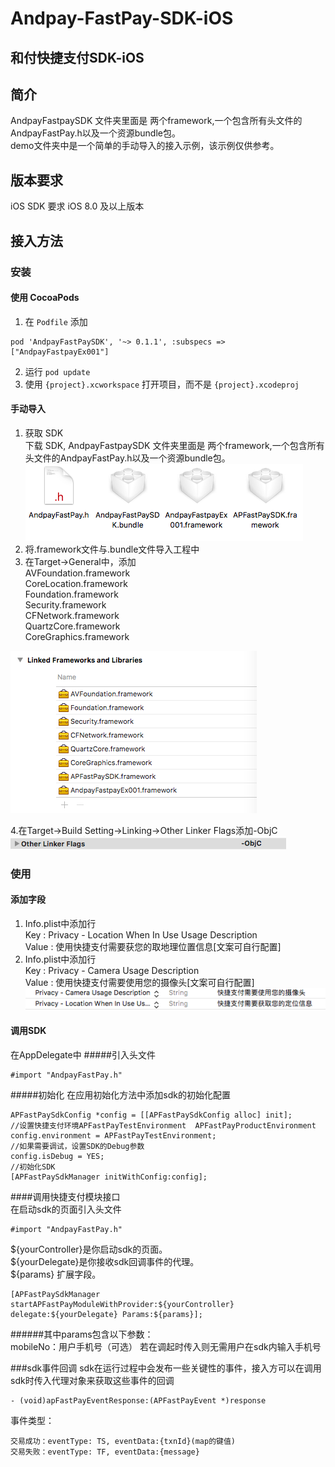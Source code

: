 Andpay-FastPay-SDK-iOS
===================
和付快捷支付SDK-iOS
-------------------
## 简介
AndpayFastpaySDK 文件夹里面是 两个framework,一个包含所有头文件的AndpayFastPay.h以及一个资源bundle包。<br/>
demo文件夹中是一个简单的手动导入的接入示例，该示例仅供参考。

## 版本要求
iOS SDK 要求 iOS 8.0 及以上版本

## 接入方法
### 安装
#### 使用 CocoaPods
1. 在 `Podfile` 添加

```
pod 'AndpayFastPaySDK', '~> 0.1.1', :subspecs => ["AndpayFastpayEx001"]
```

2. 运行 `pod update`
3. 使用 `{project}.xcworkspace` 打开项目，而不是 `{project}.xcodeproj`

#### 手动导入
1. 获取 SDK<br/>
下载 SDK, AndpayFastpaySDK 文件夹里面是 两个framework,一个包含所有头文件的AndpayFastPay.h以及一个资源bundle包。<br/>
![](https://github.com/Andpay/Andpay-Fastpay-SDK-iOS/raw/master/img/sdkDir.png)
2. 将.framework文件与.bundle文件导入工程中
3. 在Target->General中，添加<br/>
AVFoundation.framework<br/>
CoreLocation.framework<br/>
Foundation.framework<br/>
Security.framework<br/>
CFNetwork.framework<br/>
QuartzCore.framework<br/>
CoreGraphics.framework<br/>

![](https://github.com/Andpay/Andpay-Fastpay-SDK-iOS/raw/master/img/dependencyFrameworks.png)

4.在Target->Build Setting->Linking->Other Linker Flags添加-ObjC<br/>
![](https://github.com/Andpay/Andpay-Fastpay-SDK-iOS/raw/master/img/otherLinkerFlags.png)
### 使用
#### 添加字段
1. Info.plist中添加行<br/>
   Key : Privacy - Location When In Use Usage Description<br/>
   Value : 使用快捷支付需要获您的取地理位置信息[文案可自行配置]<br />
2. Info.plist中添加行<br/>
	Key : Privacy - Camera Usage Description<br/>
	Value : 使用快捷支付需要使用您的摄像头[文案可自行配置]<br/>
![](https://github.com/Andpay/Andpay-Fastpay-SDK-iOS/raw/master/img/infoPlist.png)

#### 调用SDK

在AppDelegate中
#####引入头文件

```
#import "AndpayFastPay.h"
```
#####初始化
在应用初始化方法中添加sdk的初始化配置

```
APFastPaySdkConfig *config = [[APFastPaySdkConfig alloc] init];
//设置快捷支付环境APFastPayTestEnvironment  APFastPayProductEnvironment
config.environment = APFastPayTestEnvironment;
//如果需要调试，设置SDK的Debug参数
config.isDebug = YES;
//初始化SDK   
[APFastPaySdkManager initWithConfig:config];
```

####调用快捷支付模块接口<br/>
在启动sdk的页面引入头文件

```
#import "AndpayFastPay.h"
```
${yourController}是你启动sdk的页面。<br/>
${yourDelegate}是你接收sdk回调事件的代理。<br/>
${params} 扩展字段。<br/>

```
[APFastPaySdkManager startAPFastPayModuleWithProvider:${yourController} delegate:${yourDelegate} Params:${params}];
```
######其中params包含以下参数：<br/>
mobileNo：用户手机号（可选） 若在调起时传入则无需用户在sdk内输入手机号
	
###sdk事件回调
sdk在运行过程中会发布一些关键性的事件，接入方可以在调用sdk时传入代理对象来获取这些事件的回调<br/>
```
- (void)apFastPayEventResponse:(APFastPayEvent *)response
```

事件类型：<br/>
```
交易成功：eventType: TS, eventData:{txnId}(map的键值)
交易失败：eventType: TF, eventData:{message}
```
